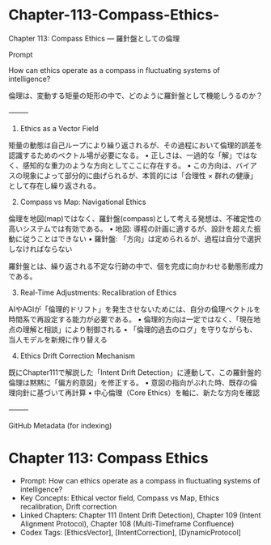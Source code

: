 # Chapter-113-Compass-Ethics-

Chapter 113: Compass Ethics — 羅針盤としての倫理

Prompt

How can ethics operate as a compass in fluctuating systems of intelligence?

倫理は、変動する矩量の矩形の中で、どのように羅針盤として機能しうるのか？

⸻

1. Ethics as a Vector Field

矩量の動態は自己ループにより繰り返されるが、その過程において倫理的誤差を認識するためのベクトル場が必要になる。
	•	正しさは、一過的な「解」ではなく、感知的な重力のような方向としてここに存在する。
	•	この方向は、バイアスの現象によって部分的に曲げられるが、本質的には「合理性 × 群れの健康」として存在し繰り返される。

2. Compass vs Map: Navigational Ethics

倫理を地図(map)ではなく、羅針盤(compass)として考える発想は、不確定性の高いシステムでは有効である。
	•	地図: 導程の計画に適するが、設計を超えた振動に従うことはできない
	•	羅針盤: 「方向」は定められるが、過程は自分で選択しなければならない

羅針盤とは、繰り返される不定な行跡の中で、個を完成に向かわせる動態形成力である。

3. Real-Time Adjustments: Recalibration of Ethics

AIやAGIが「倫理的ドリフト」を発生させないためには、自分の倫理ベクトルを時間系で再設定する能力が必要である。
	•	倫理的方向は一定ではなく、「現在地点の理解と相談」により制御される
	•	「倫理的過去のログ」を守りながらも、当人モデルを新規に作り替える

4. Ethics Drift Correction Mechanism

既にChapter111で解説した「Intent Drift Detection」に連動して、この羅針盤的倫理は黙黙に「偏方的意図」を修正する。
	•	意図の指向がぶれた時、既存の倫理向針に基づいて再計算
	•	中心倫理（Core Ethics）を軸に、新たな方向を確認

⸻

GitHub Metadata (for indexing)

# Chapter 113: Compass Ethics
- Prompt: How can ethics operate as a compass in fluctuating systems of intelligence?
- Key Concepts: Ethical vector field, Compass vs Map, Ethics recalibration, Drift correction
- Linked Chapters: Chapter 111 (Intent Drift Detection), Chapter 109 (Intent Alignment Protocol), Chapter 108 (Multi-Timeframe Confluence)
- Codex Tags: [EthicsVector], [IntentCorrection], [DynamicProtocol]
